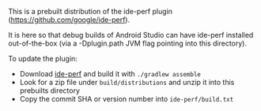 This is a prebuilt distribution of the ide-perf plugin (https://github.com/google/ide-perf).

It is here so that debug builds of Android Studio can have ide-perf installed out-of-the-box
(via a -Dplugin.path JVM flag pointing into this directory).

To update the plugin:
* Download [ide-perf](https://github.com/google/ide-perf) and build it with `./gradlew assemble`
* Look for a zip file under `build/distributions` and unzip it into this prebuilts directory
* Copy the commit SHA or version number into `ide-perf/build.txt`
